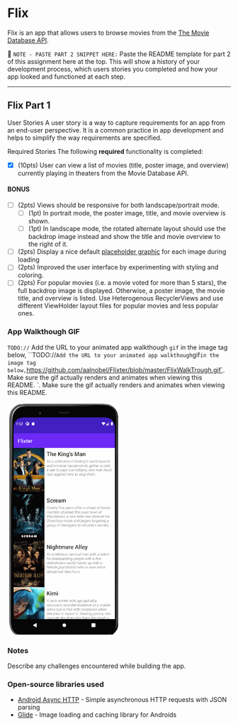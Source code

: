 # Flix
Flix is an app that allows users to browse movies from the [The Movie Database API](https://themoviedb.docs.apiary.io/#).

📝 `NOTE - PASTE PART 2 SNIPPET HERE:` Paste the README template for part 2 of this assignment here at the top. This will show a history of your development process, which users stories you completed and how your app looked and functioned at each step.

----------------------------

## Flix Part 1

User Stories
A user story is a way to capture requirements for an app from an end-user perspective. It is a common practice in app development and helps to simplify the way requirements are specified.

Required Stories
The following **required** functionality is completed:
* [x] (10pts) User can view a list of movies (title, poster image, and overview) currently playing in theaters from the Movie Database API.

#### BONUS 
- [ ] (2pts) Views should be responsive for both landscape/portrait mode.
   - [ ] (1pt) In portrait mode, the poster image, title, and movie overview is shown.
   - [ ] (1pt) In landscape mode, the rotated alternate layout should use the backdrop image instead and show the title and movie overview to the right of it.

- [ ] (2pts) Display a nice default [placeholder graphic](https://guides.codepath.org/android/Displaying-Images-with-the-Glide-Library#advanced-usage) for each image during loading
- [ ] (2pts) Improved the user interface by experimenting with styling and coloring.
- [ ] (2pts) For popular movies (i.e. a movie voted for more than 5 stars), the full backdrop image is displayed. Otherwise, a poster image, the movie title, and overview is listed. Use Heterogenous RecyclerViews and use different ViewHolder layout files for popular movies and less popular ones.

### App Walkthough GIF
`TODO://` Add the URL to your animated app walkthough `gif` in the image tag below, ``TODO://` Add the URL to your animated app walkthough `gif` in the image tag below, `https://github.com/aalnobel/Flixter/blob/master/FlixWalkTrough.gif`. Make sure the gif actually renders and animates when viewing this README. 
`. Make sure the gif actually renders and animates when viewing this README.

<img src="https://github.com/aalnobel/Flixter/blob/master/FlixWalkTrough.gif" width=250><br>

### Notes
Describe any challenges encountered while building the app.

### Open-source libraries used

- [Android Async HTTP](https://github.com/codepath/CPAsyncHttpClient) - Simple asynchronous HTTP requests with JSON parsing
- [Glide](https://github.com/bumptech/glide) - Image loading and caching library for Androids
